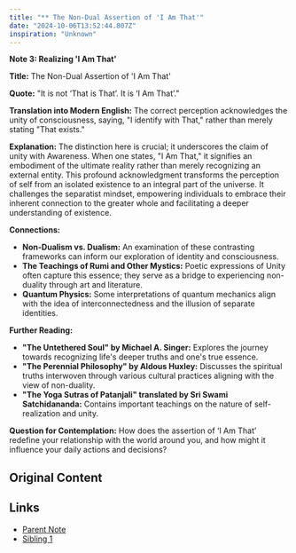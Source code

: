 ```yaml
---
title: "** The Non-Dual Assertion of 'I Am That'"
date: "2024-10-06T13:52:44.807Z"
inspiration: "Unknown"
---
```


**Note 3: Realizing 'I Am That'**

**Title:** The Non-Dual Assertion of 'I Am That'

**Quote:** "It is not ‘That is That’. It is ‘I Am That’."

**Translation into Modern English:** The correct perception acknowledges the unity of consciousness, saying, "I identify with That," rather than merely stating "That exists."

**Explanation:** The distinction here is crucial; it underscores the claim of unity with Awareness. When one states, "I Am That," it signifies an embodiment of the ultimate reality rather than merely recognizing an external entity. This profound acknowledgment transforms the perception of self from an isolated existence to an integral part of the universe. It challenges the separatist mindset, empowering individuals to embrace their inherent connection to the greater whole and facilitating a deeper understanding of existence.

**Connections:**
- **Non-Dualism vs. Dualism:** An examination of these contrasting frameworks can inform our exploration of identity and consciousness.
- **The Teachings of Rumi and Other Mystics:** Poetic expressions of Unity often capture this essence; they serve as a bridge to experiencing non-duality through art and literature.
- **Quantum Physics:** Some interpretations of quantum mechanics align with the idea of interconnectedness and the illusion of separate identities.

**Further Reading:**
- **"The Untethered Soul" by Michael A. Singer:** Explores the journey towards recognizing life's deeper truths and one's true essence.
- **"The Perennial Philosophy" by Aldous Huxley:** Discusses the spiritual truths interwoven through various cultural practices aligning with the view of non-duality.
- **"The Yoga Sutras of Patanjali" translated by Sri Swami Satchidananda:** Contains important teachings on the nature of self-realization and unity.

**Question for Contemplation:** How does the assertion of ‘I Am That’ redefine your relationship with the world around you, and how might it influence your daily actions and decisions?

## Original Content



## Links

- [Parent Note](/parent-note.md)
- [Sibling 1](/zettel1.md)
